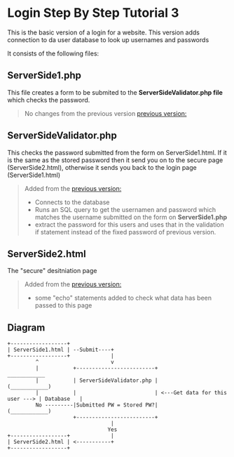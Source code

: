 # Login Step By Step Tutorial 3
This is the basic version of a login for a website. This version adds connection to da user database to look up usernames and passwords

It consists of the following files:

## ServerSide1.php

This file creates a form to be submited to the **ServerSideValidator.php file** which checks the password.

>  No changes from the previous version [previous version:](https://github.com/NeilParkerBSDC/LoginStepByStepTutorial2)

## ServerSideValidator.php

This checks the password submitted from the form on ServerSide1.html. If it is the same as the stored password then it send you on to the secure page (ServerSide2.html), otherwise it sends you back to the login page (ServerSide1.html)

> Added from the [previous version:](https://github.com/NeilParkerBSDC/LoginStepByStepTutorial2)
>
> - Connects to the database
> - Runs an SQL query to get the usernamen and password which matches the username submitted on the form on **ServerSide1.php**
> - extract the password for this users and uses that in the validation if statement instead of the fixed password of previous version.

## ServerSide2.html

The "secure" desitniation page

> Added from the [previous version:](https://github.com/NeilParkerBSDC/LoginStepByStepTutorial2)
>
> - some "echo" statements added to check what data has been passed to this page

## Diagram
```
+------------------+
| ServerSide1.html | --Submit----+
+------------------+             |
         ^                       v
         |           +-------------------------+                                  ____________
         |           | ServerSideValidator.php |                                 (____________)
         |           |                         | <---Get data for this user ---> | Database   |
         No ---------|Submitted PW = Stored PW?|                                 (____________)
                     +-------------------------+                               
                                 |
                                Yes
+------------------+             |     
| ServerSide2.html | <-----------+
+------------------+

```

